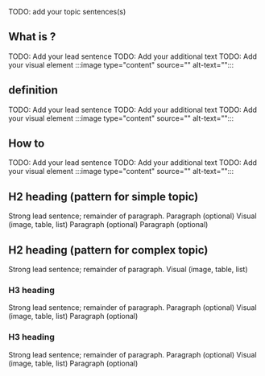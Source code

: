 <!-- 1. Topic sentence(s) -------------------------------------------------------------------------

    Goal: briefly state that this unit will define the product

    Heading: do not add an H1 or H2 title, an auto-generated H1 "What is <product>?" will appear above this content

    Example: "Let's start with a few definitions and a quick tour of the core features of Logic Apps. This overview should help you see whether Logic Apps might be a good fit for your work."
-->
TODO: add your topic sentences(s)

<!-- 2. Background-concept definitions (optional)-------------------------------------------------------------

    Goal:
        Define any needed underlying concepts or terms the learner must know to understand the product.
        Repeat this pattern multiple times if multiple concepts are needed.

    Heading:
        "What is <concept>?"

    Pattern:
        1. H2 heading
        2. Lead sentence that gives a definition "<concept> is..." (ensure this is a definition, do not give use cases like "<concept> lets you...")
        3. 1-3 paragraphs of additional text as needed
        4. Visual like an image, table, blockquote, code sample, or list (image preferred)

    Example:
        (Note: the product Azure Logic Apps implements business processes in the cloud. We need to define the term "business process" for our learners before trying to define the product itself.)
        Heading: "What is a business process?
        Lead sentence: "A business process or workflow is a sequence of tasks that produce a specific outcome. The result might be a decision, some data, or a notification...."
-->
## What is <concept>?
TODO: Add your lead sentence
TODO: Add your additional text
TODO: Add your visual element
:::image type="content" source="" alt-text="":::

<!-- 3. Define the product -------------------------------------------------------------

    Goal:
        Give a formal and precise definition of the product.

    Heading:
        "<product> definition"

    Pattern:
        1. H2 heading
        2. Lead sentence that gives a definition "<product> is..." (ensure this is a definition, do not give use cases like "<product> lets you...")
        3. Additional text as needed (typically 1-3 paragraphs total, integrate the lead sentence into the first paragraph)
        4. Visual like an image, table, blockquote, code sample, or list (image preferred)

    Example:
        Heading: "Azure Logic Apps definition
        Lead sentence: "Azure Logic Apps is a cloud service that automates the execution of your business processes."
-->
## <product> definition
TODO: Add your lead sentence
TODO: Add your additional text
TODO: Add your visual element
:::image type="content" source="" alt-text="":::

<!-- 4. Solve the scenario -------------------------------------------------------------

    Goal:
        At a high level, describe how the <product> solves the <scenario>.

    Heading:
        "How to <solve scenario>"

    Pattern:
        1. H2 heading
        2. Lead sentence that summarizes how the <product> solved the <scenario>.
        3. Additional text as needed (typically 1-2 paragraphs total, integrate the lead sentence into the first paragraph)
        4. Visual like an image, table, blockquote, code sample, or list (image preferred)

    Example:
        Heading: "How to implement a Twitter monitor"
        Lead sentence: "To implement a Twitter monitor, you map each task to a Logic Apps component and connect them with conditional logic."
-->
## How to <solve scenario>
TODO: Add your lead sentence
TODO: Add your additional text
TODO: Add your visual element
:::image type="content" source="" alt-text="":::

<!-- 5. Additional content (optional, as needed) ------------------------------------------------

    Goal:
        The section is a catch-all for any information not covered in the sections above.
        Repeat the pattern here as many times as needed.

    Suggested topics:
        - Give another example use case in addition to the scenario.
        - Describe how practitioners use product (e.g. there's an API and a web UI to support multiple use cases)
        - Describe the business value (e.g. do something that would be difficult to achieve without <product>)

    Pattern:
        Break the content into 'chunks' where each chunk has three things:
            1. An H2 or H3 heading describing the goal of the chunk
            2. 1-3 paragraphs of text, with a strong lead sentence in the first paragraph
            3. Visual like an image, table, blockquote, code sample, or list

    [Learning-unit structural guidance](https://review.docs.microsoft.com/learn-docs/docs/id-guidance-structure-learning-content?branch=master)
-->

## H2 heading (pattern for simple topic)
Strong lead sentence; remainder of paragraph.
Paragraph (optional)
Visual (image, table, list)
Paragraph (optional)
Paragraph (optional)

## H2 heading (pattern for complex topic)
Strong lead sentence; remainder of paragraph.
Visual (image, table, list)
### H3 heading
Strong lead sentence; remainder of paragraph.
Paragraph (optional)
Visual (image, table, list)
Paragraph (optional)
### H3 heading
Strong lead sentence; remainder of paragraph.
Paragraph (optional)
Visual (image, table, list)
Paragraph (optional)

<!-- - - - - - - - - - - - - - - - - - - - - - - - - - - - - - - - - - - - - - - - -->

<!-- Do not add a unit summary or references/links -->